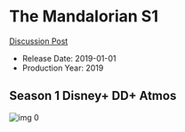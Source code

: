 # The Mandalorian S1

[Discussion Post](https://www.avsforum.com/threads/bass-eq-for-filtered-movies.2995212/post-58810698)

* Release Date: 2019-01-01
* Production Year: 2019

## Season 1 Disney+ DD+ Atmos

![img 0](https://i.imgur.com/nY1yW5t.jpg)


